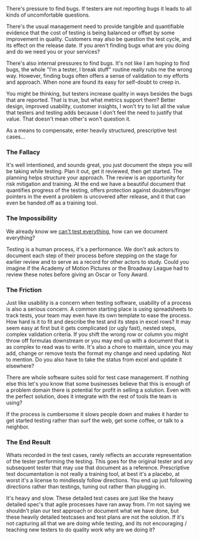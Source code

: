 There's pressure to find bugs. If testers are not reporting bugs it leads to all kinds of uncomfortable questions.

There's the usual management need to provide tangible and quantifiable evidence that the cost of testing is being balanced or offset by some improvement in quality. Customers may also be question the test cycle, and its effect on the release date. If you aren't finding bugs what are you doing and do we need you or your services? 

There's also internal pressures to find bugs. It's not like I am hoping to find bugs, the whole "I'm a tester, I break stuff" routine really rubs me the wrong way. However, finding bugs often offers a sense of validation to my efforts and approach. When none are found its easy for self-doubt to creep in.

You might be thinking, but testers increase quality in ways besides the bugs that are reported. That is true, but what metrics support them? Better design, improved usability, customer insights, I won't try to list all the value that testers and testing adds because I don't feel the need to justify that value. That doesn't mean other's won't question it.

As a means to compensate, enter heavily structured, prescriptive test cases...

### The Fallacy

It's well intentioned, and sounds great, you just document the steps you will be taking while testing. Plan it out, get it reviewed, then get started. The planning helps structure your approach. The review is an opportunity for risk mitigation and training. At the end we have a beautiful document that quantifies progress of the testing, offers protection against doubters/finger pointers in the event a problem is uncovered after release, and it that can even be handed off as a training tool. 

### The Impossibility 

We already know we [can't test everything](http://www.kaner.com/pdfs/imposs.pdf), how can we document everything?

Testing is a human process, it's a performance. We don't ask actors to document each step of their process before stepping on the stage for earlier review and to serve as a record for other actors to study. Could you imagine if the Academy of Motion Pictures or the Broadway League had to review these notes before giving an Oscar or Tony Award. 
 
### The Friction

Just like usability is a concern when testing software, usability of a process is also a serious concern. 
A common starting place is using spreadsheets to track tests, your team may even have its own template to ease the process. How hard is it to fit and describe the test and its steps in excel rows? It may seem easy at first but it gets complicated (or ugly fast), nested steps, complex validation criteria. If you shift the wrong row or column you might throw off formulas downstream or you may end up with a document that is as complex to read was to write. It's also a chore to maintain, since you may add, change or remove tests the format my change and need updating. Not to mention. Do you also have to take the status from excel and update it elsewhere?

There are whole software suites sold for test case management. If nothing else this let's you know that some businesses believe that this is enough of a problem domain there is potential for profit in selling a solution. Even with the perfect solution, does it integrate with the rest of tools the team is using? 

If the process is cumbersome it slows people down and makes it harder to get started testing rather than surf the web, get some coffee, or talk to a neighbor.


### The End Result
Whats recorded in the test cases, rarely reflects an accurate representation of the tester performing the testing. This goes for the original tester and any subsequent tester that may use that document as a reference. Prescriptive test documentation is not really a training tool, at best it's a placebo, at worst it's a license to mindlessly follow directions. You end up just following directions rather than testings, tuning out rather than plugging in. 

It's heavy and slow. These detailed test cases are just like the heavy detailed spec's that agile processes have ran away from. I'm not saying we shouldn't plan our test approach or document what we have done, but these heavily detailed testcases and test plans are not the solution. If it's not capturing all that we are doing while testing, and its not encouraging / teaching new testers to do quality work why are we doing it? 



